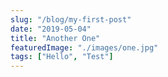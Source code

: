 ```yaml
---
slug: "/blog/my-first-post"
date: "2019-05-04"
title: "Another One"
featuredImage: "./images/one.jpg"
tags: ["Hello", "Test"]
---
```

